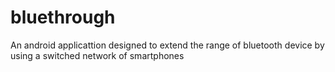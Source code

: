 # bluethrough
An android applicattion designed to extend the range of bluetooth device by using a switched network of smartphones
